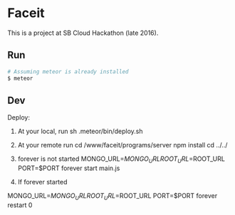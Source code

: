 # Faceit

This is a project at SB Cloud Hackathon (late 2016).

## Run

```sh
# Assuming meteor is already installed
$ meteor
```

## Dev

Deploy:

1. At your local, run
sh .meteor/bin/deploy.sh

2. At your remote run
cd /www/faceit/programs/server
npm install
cd ../../

3. forever is not started
MONGO_URL=$MONGO_URL ROOT_URL=$ROOT_URL PORT=$PORT forever start main.js

4. If forever started

MONGO_URL=$MONGO_URL ROOT_URL=$ROOT_URL PORT=$PORT forever restart 0

